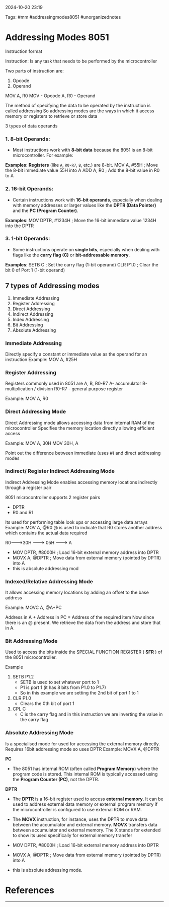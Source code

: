
2024-10-20 23:19

Tags: #mm #addressingmodes8051 #unorganizednotes

# Addressing Modes 8051

Instruction format 

Instruction: Is any task that needs to be performed by the microcontroller 

Two parts of instruction are:
1. Opcode
2. Operand

MOV A, R0
MOV - Opcode
A, R0 - Operand

The method of specifying the data to be operated by the instruction is called addressing
So addressing modes are the ways in which it access memory or registers  to retrieve  or store data

3 types of data operands
### 1. **8-bit Operands**:

- Most instructions work with **8-bit data** because the 8051 is an 8-bit microcontroller. For example:

**Examples**: 
**Registers** (like `A`, `R0-R7`, `B`, etc.) are 8-bit.
MOV A, #55H  ; Move the 8-bit immediate value 55H into A
ADD A, R0    ; Add the 8-bit value in R0 to A

### 2. **16-bit Operands**:

- Certain instructions work with **16-bit operands**, especially when dealing with memory addresses or larger values like the **DPTR (Data Pointer)** and the **PC (Program Counter)**.

**Examples**:
MOV DPTR, #1234H  ; Move the 16-bit immediate value 1234H into the DPTR


### 3. **1-bit Operands**:

- Some instructions operate on **single bits**, especially when dealing with flags like the **carry flag (C)** or **bit-addressable memory**.

**Examples**:
SETB C   ; Set the carry flag (1-bit operand)
CLR P1.0 ; Clear the bit 0 of Port 1 (1-bit operand)


## 7 types of Addressing modes
1. Immediate Addressing 
2. Register Addressing 
3. Direct Addressing 
4. Indirect Addressing 
5. Index Addressing
6. Bit Addressing 
7. Absolute Addressing


### Immediate Addressing
Directly specify a constant or immediate value as the operand for an instruction
Example: MOV A, #25H

### Register Addressing
Registers commonly used in 8051 are
A, B, R0-R7
A- accumulator
B- multiplication / division
R0-R7 -  general purpose register

Example: MOV A, R0


### Direct Addressing Mode
Direct Addressing mode allows accessing data from internal RAM of the microcontroller 
Specifies the memory location directly allowing efficient access

Example: 
MOV A, 30H
MOV 30H, A


Point out the difference between immediate (uses #) and direct addressing modes

### Indirect/ Register Indirect Addressing Mode
Indirect Addressing Mode enables accessing memory locations indirectly through a register pair

8051 microcontroller supports 2 register pairs 
- DPTR
- R0 and R1


Its used for performing table look ups or accessing large data arrays
Example:
MOV A, @R0
@ is used to indicate that R0 stores another address which contains the actual data required

R0--->30H ---> 05H ---> A
- MOV DPTR, #8000H   ; Load 16-bit external memory address into DPTR
- MOVX A, @DPTR      ; Move data from external memory (pointed by DPTR) into A
- this is absolute addressing mod


### Indexed/Relative Addressing Mode
It allows accessing memory locations by adding an offset to the base address 

Example: 
MOVC A, @A+PC

Address in A + Address in PC = Address of the required item 
Now since there is an @ present. We retrieve the data from the address and store that in A. 


### Bit Addressing Mode
Used to access the bits inside the SPECIAL FUNCTION REGISTER ( **SFR** ) of the 8051 microcontroller. 

Example 
1. SETB P1.2 
	- SETB is used to set whatever port to 1 
	- P1 is port 1 (it has 8 bits from P1.0 to P1.7) 
	- So in this example we are setting the 2nd bit of port 1 to 1 
2. CLR P1.0 
	- Clears the 0th bit of port 1 
3. CPL C
	- C is the carry flag and in this instruction we are inverting the value in the carry flag



### Absolute Addressing Mode 
Is a specialised mode for used for accessing the external memory directly. Requires 16bit addressing mode so uses DPTR
Example: 
MOVX A, @DPTR


**PC**
- The 8051 has internal ROM (often called **Program Memory**) where the program code is stored. This internal ROM is typically accessed using the **Program Counter (PC)**, not the DPTR.

**DPTR**
- The **DPTR** is a 16-bit register used to access **external memory**. It can be used to address external data memory or external program memory if the microcontroller is configured to use external ROM or RAM.
- The **MOVX** instruction, for instance, uses the DPTR to move data between the accumulator and external memory. **MOVX** transfers data between accumulator and external memory. The X stands for extended to show its used specifically for external memory transfer

- MOV DPTR, #8000H   ; Load 16-bit external memory address into DPTR
- MOVX A, @DPTR      ; Move data from external memory (pointed by DPTR) into A
- this is absolute addressing mode. 


# References
---


	